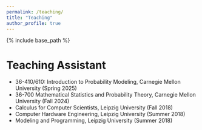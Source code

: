 ```yaml
---
permalink: /teaching/
title: "Teaching"
author_profile: true
---
```


{% include base_path %}

Teaching Assistant
======
* 36-410/610: Introduction to Probability Modeling, Carnegie Mellon University (Spring 2025)
* 36-700 Mathematical Statistics and Probability Theory, Carnegie Mellon University (Fall 2024)
* Calculus for Computer Scientists, Leipzig University (Fall 2018)
* Computer Hardware Engineering, Leipzig University (Summer 2018)
* Modeling and Programming, Leipzig University (Summer 2018)
